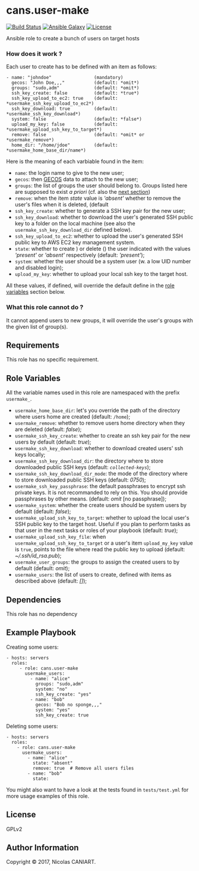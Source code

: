 cans.user-make
==============

[![Build Status](https://travis-ci.org/cans/user-make.svg?branch=master)](https://travis-ci.org/cans/user-make)
[![Ansible Galaxy](https://img.shields.io/badge/ansible--galaxy-cans.user--make-blue.svg?style=flat-square)](https://galaxy.ansible.com/cans/user-make)
[![License](https://img.shields.io/badge/license-GPLv2-brightgreen.svg?style=flat-square)](LICENSE)

Ansible role to create a bunch of users on target hosts


### How does it work ?

Each user to create has to be defined with an item as follows:

    - name: "johndoe"                (mandatory)
      gecos: "John Doe,,,"           (default: *omit*)
      groups: "sudo,adm"             (default: *omit*)
      ssh_key_create: false          (default: *true*)
      ssh_key_upload_to_ec2: true    (default: *usermake_ssh_key_upload_to_ec2*)
      ssh_key_download: true         (default: *usermake_ssh_key_download*)
      system: false                  (default: *false*)
      upload_my_key: false           (default: *usermake_upload_ssh_key_to_target*)
      remove: false                  (default: *omit* or *usermake_remove*)
      home_dir: "/home/jdoe"         (default: *usermake_home_base_dir/name*)

Here is the meaning of each varbiable found in the item:

- `name`: the login name to give to the new user;
- `gecos`: then [GECOS](https://en.wikipedia.org/wiki/Gecos_field) data
  to attach to the new user;
- `groups`: the list of groups the user should belong to. Groups listed
  here are supposed to exist *a priori* (cf. also the [next section](#cannotdo))
- `remove`: when the item *state* value is *'absent'* whether to remove the user's files when it is deleted,
  (default
- `ssh_key_create`: whether to generate a SSH key pair for the new user;
- `ssh_key_download`: whether to download the user's generated SSH
  public key to a folder on the local machine (see also the
  `usermake_ssh_key_download_dir` defined below).
- `ssh_key_upload_to_ec2`: whether to upload the user's generated SSH
  public key to AWS EC2 key management system.
- `state`: whether to create ) or delete () the user indicated with the
  values *'present'* or *'absent'* respectively (default: *'present'*);
- `system`: whether the user should be a system user (w. a low UID
  number and disabled login);
- `upload_my_key`: whether to upload your local ssh key to the target
  host.

All these values, if defined, will override the default define in the
[role variables](#role-variables) section below.


### What this role cannot do ? <a name="cannotdo"></a>

It cannot append users to new groups, it will override the user's groups
with the given list of group(s).


Requirements
------------

This role has no specific requirement.


Role Variables <a name="role-variables"></a>
--------------

All the variable names used in this role are namespaced with the prefix
`usermake_`.

- `usermake_home_base_dir`: let's you override the path of the directory
  where users home are created (default: `/home`);
- `usermake_remove`: whether to remove users home directory when they
  are deleted (default: *false*);
- `usermake_ssh_key_create`: whether to create an ssh key pair for the
  new users by default (default: *true*);
- `usermake_ssh_key_download`: whether to download created users' ssh
  keys locally;
- `usermake_ssh_key_download_dir`: the directory where to store downloaded
  public SSH keys (default: *`collected-keys`*);
- `usermake_ssh_key_download_dir_mode`: the mode of the directory where
  to store downloaded public SSH keys (default: *0750*);
- `usermake_ssh_key_passphrase`: the default passphrases to encrypt ssh
  private keys. It is not recommanded to rely on this. You should provide
  passphrases by other means. (default: *omit* [no passphrase]);
- `usermake_system`: whether the create users should be system users
  by default (default: *false*);
- `usermake_upload_ssh_key_to_target`: whether to upload the local user's
  SSH public key to the target host. Useful if you plan to perform tasks
  as that user in the next tasks or roles of your playbook (default: *true*);
- `usermake_upload_ssh_key_file`: when `usermake_upload_ssh_key_to_target`
  or a user's item `upload_my_key` value is `true`, points to the file where
  read the public key to upload (default: *~/.ssh/id_rsa.pub*);
- `usermake_user_groups`: the groups to assign the created users to by
  default (default: *omit*);
- `usermake_users`: the list of users to create, defined with items as
  described above (default: *[]*);


Dependencies
------------

This role has no dependency


Example Playbook
----------------

Creating some users:

    - hosts: servers
      roles:
         - role: cans.user-make
           usermake_users:
             - name: "alice"
               groups: "sudo,adm"
               system: "no"
               ssh_key_create: "yes"
             - name: "bob"
               gecos: "Bob no sponge,,,"
               system: "yes"
               ssh_key_create: true

Deleting some users:

    - hosts: servers
      roles:
        - role: cans.user-make
          usermake_users:
            - name: "alice"
              state: "absent"
              remove: true  # Remove all users files
            - name: "bob"
              state: 

You might also want to have a look at the tests found in
`tests/test.yml` for more usage examples of this role.


License
-------

GPLv2


Author Information
------------------

Copyright © 2017, Nicolas CANIART.
